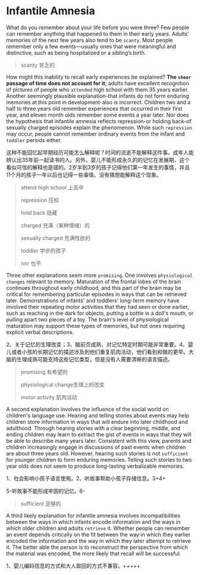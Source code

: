 # Infantile Amnesia

What do you remember about your life before you were three? Few people can remember anything that happened to them in their early years. Adults’ memories of the next few years also tend to be `scanty`. Most people remember only a few events—usually ones that were meaningful and distinctive, such as being hospitalized or a sibling’s birth.

> scanty 贫乏的

How might this inability to recall early experiences be explained? **The `sheer` passage of time does not account for it**; adults have excellent recognition of pictures of people who `attended` high school with them 35 years earlier. Another seemingly plausible explanation-that infants do not form enduring memories at this point in development-also is incorrect. Children two and a half to three years old remember experiences that occurred in their first year, and eleven month olds remember some events a year later. Nor does the hypothesis that infantile amnesia reflects repression-or holding back-of sexually charged episodes explain the phenomenon. While such `repression` may occur, people cannot remember ordinary events from the infant and `toddler` periods either.

这种不能回忆起早期经历可能怎么解释呢？时间的流逝不能解释这件事。成年人能辨认出35年前一起读书的人。另外，婴儿不能形成永久的的记忆在发展期，这个看似可信的解释也是错的。2岁半到3岁的孩子记得他们第一年发生的事情，并且11个月的孩子一年以后也记得一些事情。没有猜想能解释这个现象。

> attend high school 上高中
>
> repression 压抑
>
> hold back 隐藏
>
> charged 充满（某种情绪）的
>
> sexually charged 充满性欲的
>
> toddler 学步的孩子
>
> nor 也不

Three other explanations seem more `promising`. One involves `physiological changes` relevant to memory. Maturation of the frontal lobes of the brain continues throughout early childhood, and this part of the brain may be critical for remembering particular episodes in ways that can be retrieved later. Demonstrations of infants' and toddlers' long-term memory have involved their repeating motor activities that they had seen or done earlier, such as reaching in the dark for objects, putting a bottle in a doll's mouth, or pulling apart two pieces of a toy. The brain's level of physiological maturation may support these types of memories, but not ones requiring explicit verbal descriptions.

2、关于记忆的生理改变；3、脑前页成熟，对记忆特定时期可能非常重要。4、婴儿或者小孩的长期记忆的描述涉及到他们重复肌肉活动，他们看到和做的更早。大脑的生理成熟可能支持这些记忆类型，但是没有人需要清晰的语言描述。

> promising 有希望的
>
> physiological change生理上的改变
>
> motor activity 肌肉活动

A second explanation involves the influence of the social world on children's language use. Hearing and telling stories about events may help children store information in ways that will endure into later childhood and adulthood. Through hearing stories with a clear beginning, middle, and ending children may learn to extract the gist of events in ways that they will be able to describe many years later. Consistent with this view, parents and children increasingly engage in discussions of past events when children are about three years old. However, hearing such stories is not `sufficient` for younger children to form enduring memories. Telling such stories to two year olds does not seem to produce long-lasting verbalizable memories.

1、社会影响小孩子语言使用。2、听故事帮助小孩子存储信息。3+4+

5-听故事不能形成牢固的记忆。6-

> sufficient 足够的

A third likely explanation for infantile amnesia involves incompatibilities between the ways in which infants encode information and the ways in which older children and adults `retrieve` it. Whether people can remember an event depends critically on the fit between the way in which they earlier encoded the information and the way in which they later attempt to retrieve it. The better able the person is to reconstruct the perspective from which the material was encoded, the more likely that recall will be successful.

1、婴儿编码信息的方式和大人取回的方式不兼容。+++++